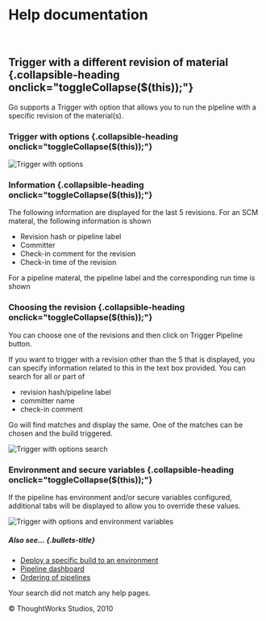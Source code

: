 Help documentation
==================

 

Trigger with a different revision of material {.collapsible-heading onclick="toggleCollapse($(this));"}
---------------------------------------------

Go supports a Trigger with option that allows you to run the pipeline
with a specific revision of the material(s).

### Trigger with options {.collapsible-heading onclick="toggleCollapse($(this));"}

![Trigger with
options](../resources/images/cruise/trigger_with_options.png)

### Information {.collapsible-heading onclick="toggleCollapse($(this));"}

The following information are displayed for the last 5 revisions. For an
SCM materal, the following information is shown

-   Revision hash or pipeline label
-   Committer
-   Check-in comment for the revision
-   Check-in time of the revision

For a pipeline materal, the pipeline label and the corresponding run
time is shown

### Choosing the revision {.collapsible-heading onclick="toggleCollapse($(this));"}

You can choose one of the revisions and then click on Trigger Pipeline
button.

If you want to trigger with a revision other than the 5 that is
displayed, you can specify information related to this in the text box
provided. You can search for all or part of

-   revision hash/pipeline label
-   committer name
-   check-in comment

Go will find matches and display the same. One of the matches can be
chosen and the build triggered.

![Trigger with options
search](../resources/images/cruise/trigger_with_options_search.png)

### Environment and secure variables {.collapsible-heading onclick="toggleCollapse($(this));"}

If the pipeline has environment and/or secure variables configured,
additional tabs will be displayed to allow you to override these values.

![Trigger with options and environment
variables](../resources/images/cruise/trigger_with_options_environment.png)

##### Also see... {.bullets-title}

-   [Deploy a specific build to an
    environment](deploy_a_specific_build_to_an_environment.html)
-   [Pipeline dashboard](../navigations/Pipelines_Dashboard_page.html)
-   [Ordering of pipelines](../faq/ordering_of_pipelines.html)

Your search did not match any help pages.



© ThoughtWorks Studios, 2010

